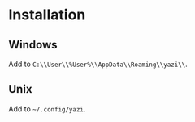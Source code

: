 # Installation

## Windows
Add to `C:\\User\\%User%\\AppData\\Roaming\\yazi\\`.

## Unix
Add to `~/.config/yazi`.
